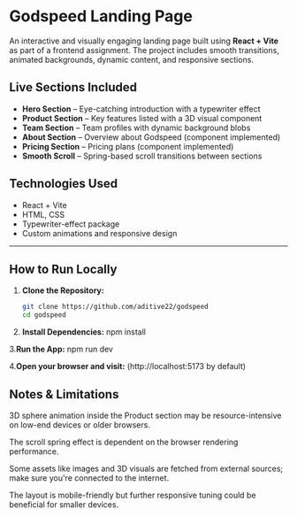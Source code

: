 # Godspeed Landing Page

An interactive and visually engaging landing page built using **React + Vite** as part of a frontend assignment. The project includes smooth transitions, animated backgrounds, dynamic content, and responsive sections.

## Live Sections Included

- **Hero Section** – Eye-catching introduction with a typewriter effect
- **Product Section** – Key features listed with a 3D visual component
- **Team Section** – Team profiles with dynamic background blobs
- **About Section** – Overview about Godspeed (component implemented)
- **Pricing Section** – Pricing plans (component implemented)
- **Smooth Scroll** – Spring-based scroll transitions between sections

## Technologies Used

- React + Vite
- HTML, CSS
- Typewriter-effect package
- Custom animations and responsive design

---

## How to Run Locally

1. **Clone the Repository:**
   ```bash
   git clone https://github.com/aditive22/godspeed
   cd godspeed
   ```
   
2. **Install Dependencies:**
   npm install
   
3.**Run the App:**
   npm run dev
   
4.**Open your browser and visit:**
   (http://localhost:5173 by default)

## Notes & Limitations
3D sphere animation inside the Product section may be resource-intensive on low-end devices or older browsers.

The scroll spring effect is dependent on the browser rendering performance.

Some assets like images and 3D visuals are fetched from external sources; make sure you're connected to the internet.

The layout is mobile-friendly but further responsive tuning could be beneficial for smaller devices.


